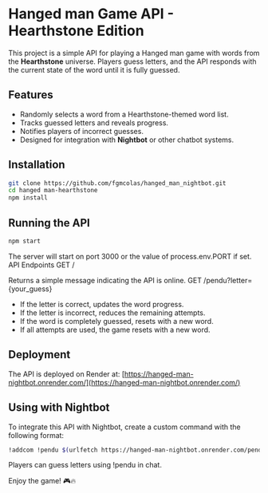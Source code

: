 # Hanged man Game API - Hearthstone Edition

This project is a simple API for playing a Hanged man game with words from the **Hearthstone** universe. Players guess letters, and the API responds with the current state of the word until it is fully guessed.

## Features
- Randomly selects a word from a Hearthstone-themed word list.
- Tracks guessed letters and reveals progress.
- Notifies players of incorrect guesses.
- Designed for integration with **Nightbot** or other chatbot systems.

## Installation

```sh
git clone https://github.com/fgmcolas/hanged_man_nightbot.git
cd hanged man-hearthstone
npm install
```

## Running the API

```sh
npm start
```

The server will start on port 3000 or the value of process.env.PORT if set.
API Endpoints
GET /

Returns a simple message indicating the API is online.
GET /pendu?letter={your_guess}

- If the letter is correct, updates the word progress.
- If the letter is incorrect, reduces the remaining attempts.
- If the word is completely guessed, resets with a new word.
- If all attempts are used, the game resets with a new word.

## Deployment

The API is deployed on Render at:
[https://hanged-man-nightbot.onrender.com/](https://hanged-man-nightbot.onrender.com/)

## Using with Nightbot
To integrate this API with Nightbot, create a custom command with the following format:
```sh
!addcom !pendu $(urlfetch https://hanged-man-nightbot.onrender.com/pendu?letter=$(query))
```

Players can guess letters using !pendu <letter> in chat.

Enjoy the game! 🎮🔥
